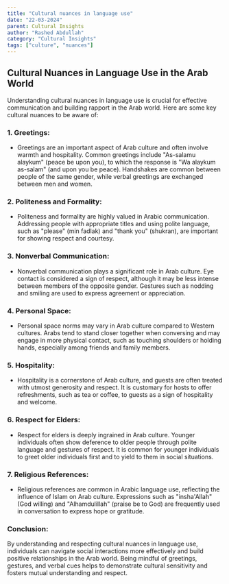 ```yaml
---
title: "Cultural nuances in language use"
date: "22-03-2024"
parent: Cultural Insights
author: "Rashed Abdullah"
category: "Cultural Insights"
tags: ["culture", "nuances"]
---
```


## Cultural Nuances in Language Use in the Arab World

Understanding cultural nuances in language use is crucial for effective communication and building rapport in the Arab world. Here are some key cultural nuances to be aware of:

### 1. **Greetings:**

- Greetings are an important aspect of Arab culture and often involve warmth and hospitality. Common greetings include "As-salamu alaykum" (peace be upon you), to which the response is "Wa alaykum as-salam" (and upon you be peace). Handshakes are common between people of the same gender, while verbal greetings are exchanged between men and women.

### 2. **Politeness and Formality:**

- Politeness and formality are highly valued in Arabic communication. Addressing people with appropriate titles and using polite language, such as "please" (min fadlak) and "thank you" (shukran), are important for showing respect and courtesy.

### 3. **Nonverbal Communication:**

- Nonverbal communication plays a significant role in Arab culture. Eye contact is considered a sign of respect, although it may be less intense between members of the opposite gender. Gestures such as nodding and smiling are used to express agreement or appreciation.

### 4. **Personal Space:**

- Personal space norms may vary in Arab culture compared to Western cultures. Arabs tend to stand closer together when conversing and may engage in more physical contact, such as touching shoulders or holding hands, especially among friends and family members.

### 5. **Hospitality:**

- Hospitality is a cornerstone of Arab culture, and guests are often treated with utmost generosity and respect. It is customary for hosts to offer refreshments, such as tea or coffee, to guests as a sign of hospitality and welcome.

### 6. **Respect for Elders:**

- Respect for elders is deeply ingrained in Arab culture. Younger individuals often show deference to older people through polite language and gestures of respect. It is common for younger individuals to greet older individuals first and to yield to them in social situations.

### 7. **Religious References:**

- Religious references are common in Arabic language use, reflecting the influence of Islam on Arab culture. Expressions such as "insha'Allah" (God willing) and "Alhamdulillah" (praise be to God) are frequently used in conversation to express hope or gratitude.

### Conclusion:

By understanding and respecting cultural nuances in language use, individuals can navigate social interactions more effectively and build positive relationships in the Arab world. Being mindful of greetings, gestures, and verbal cues helps to demonstrate cultural sensitivity and fosters mutual understanding and respect.
